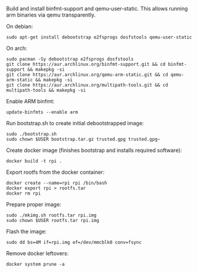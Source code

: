Build and install binfmt-support and qemu-user-static.
This allows running arm binaries via qemu transparently.

On debian:

```
sudo apt-get install debootstrap e2fsprogs dosfstools qemu-user-static
```

On arch:

```
sudo pacman -Sy debootstrap e2fsprogs dosfstools
git clone https://aur.archlinux.org/binfmt-support.git && cd binfmt-support && makepkg -si
git clone https://aur.archlinux.org/qemu-arm-static.git && cd qemu-arm-static && makepkg -si
git clone https://aur.archlinux.org/multipath-tools.git && cd multipath-tools && makepkg -si
```

Enable ARM binfmt:

```
update-binfmts --enable arm
```

Run bootstrap.sh to create initial debootstrapped image:

```
sudo ./bootstrap.sh
sudo chown $USER bootstrap.tar.gz trusted.gpg trusted.gpg~
```

Create docker image (finishes bootstrap and installs required software):

```
docker build -t rpi .
```

Export rootfs from the docker container:

```
docker create --name=rpi rpi /bin/bash
docker export rpi > rootfs.tar
docker rm rpi
```

Prepare proper image:

```
sudo ./mkimg.sh rootfs.tar rpi.img
sudo chown $USER rootfs.tar rpi.img
```

Flash the image:

```
sudo dd bs=4M if=rpi.img of=/dev/mmcblk0 conv=fsync
```

Remove docker leftovers:

```
docker system prune -a
```
